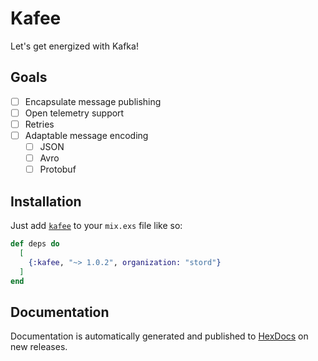 # Kafee

Let's get energized with Kafka!

## Goals

- [ ] Encapsulate message publishing
- [ ] Open telemetry support
- [ ] Retries
- [ ] Adaptable message encoding
  - [ ] JSON
  - [ ] Avro
  - [ ] Protobuf

## Installation

Just add [`kafee`](https://hex.pm/packages/stord/kafee) to your `mix.exs` file like so:

<!-- {x-release-please-start-version} -->
```elixir
def deps do
  [
    {:kafee, "~> 1.0.2", organization: "stord"}
  ]
end
```
<!-- {x-release-please-end} -->

## Documentation

Documentation is automatically generated and published to [HexDocs](https://stord.hexdocs.pm/kafee/readme.html) on new releases.
